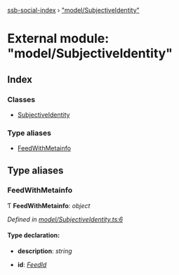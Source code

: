 [ssb-social-index](../README.md) › ["model/SubjectiveIdentity"](_model_subjectiveidentity_.md)

# External module: "model/SubjectiveIdentity"

## Index

### Classes

* [SubjectiveIdentity](../classes/_model_subjectiveidentity_.subjectiveidentity.md)

### Type aliases

* [FeedWithMetainfo](_model_subjectiveidentity_.md#feedwithmetainfo)

## Type aliases

###  FeedWithMetainfo

Ƭ **FeedWithMetainfo**: *object*

*Defined in [model/SubjectiveIdentity.ts:6](https://github.com/gpicron/ssb-subjective-group/blob/ffd218b/src/model/SubjectiveIdentity.ts#L6)*

#### Type declaration:

* **description**: *string*

* **id**: *[FeedId](_model_ids_.md#feedid)*
